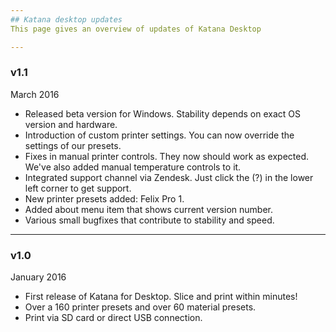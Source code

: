 ```yaml
---
## Katana desktop updates
This page gives an overview of updates of Katana Desktop

---
```

### v1.1
March 2016

* Released beta version for Windows. Stability depends on exact OS version and hardware.
* Introduction of custom printer settings. You can now override the settings of our presets.
* Fixes in manual printer controls. They now should work as expected. We've also added manual temperature controls to it.
* Integrated support channel via Zendesk. Just click the (?) in the lower left corner to get support.
* New printer presets added: Felix Pro 1.
* Added about menu item that shows current version number.
* Various small bugfixes that contribute to stability and speed.

---
### v1.0
January 2016

* First release of Katana for Desktop. Slice and print within minutes!
* Over a 160 printer presets and over 60 material presets.
* Print via SD card or direct USB connection.
